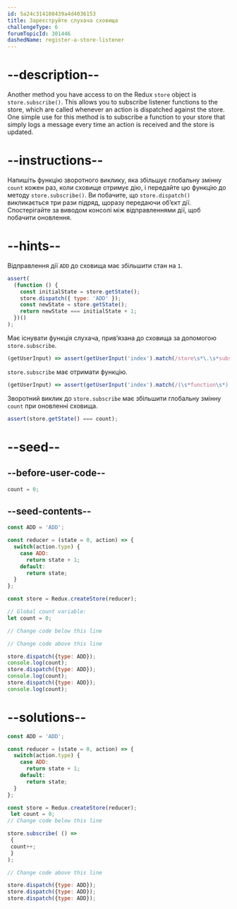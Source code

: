 ```yaml
---
id: 5a24c314108439a4d4036153
title: Зареєструйте слухача сховища
challengeType: 6
forumTopicId: 301446
dashedName: register-a-store-listener
---
```


# --description--

Another method you have access to on the Redux `store` object is `store.subscribe()`. This allows you to subscribe listener functions to the store, which are called whenever an action is dispatched against the store. One simple use for this method is to subscribe a function to your store that simply logs a message every time an action is received and the store is updated.

# --instructions--

Напишіть функцію зворотного виклику, яка збільшує глобальну змінну `count` кожен раз, коли сховище отримує дію, і передайте цю функцію до методу `store.subscribe()`. Ви побачите, що `store.dispatch()` викликається три рази підряд, щоразу передаючи об’єкт дії. Спостерігайте за виводом консолі між відправленнями дії, щоб побачити оновлення.

# --hints--

Відправлення дії `ADD` до сховища має збільшити стан на `1`.

```js
assert(
  (function () {
    const initialState = store.getState();
    store.dispatch({ type: 'ADD' });
    const newState = store.getState();
    return newState === initialState + 1;
  })()
);
```

Має існувати функція слухача, прив’язана до сховища за допомогою `store.subscribe`.

```js
(getUserInput) => assert(getUserInput('index').match(/store\s*\.\s*subscribe\(/gm));
```

`store.subscribe` має отримати функцію.

```js
(getUserInput) => assert(getUserInput('index').match(/(\s*function\s*)|(\s*\(\s*\)\s*=>)/gm)) 
```

Зворотний виклик до `store.subscribe` має збільшити глобальну змінну `count` при оновленні сховища.

```js
assert(store.getState() === count);
```

# --seed--

## --before-user-code--

```js
count = 0;
```

## --seed-contents--

```js
const ADD = 'ADD';

const reducer = (state = 0, action) => {
  switch(action.type) {
    case ADD:
      return state + 1;
    default:
      return state;
  }
};

const store = Redux.createStore(reducer);

// Global count variable:
let count = 0;

// Change code below this line

// Change code above this line

store.dispatch({type: ADD});
console.log(count);
store.dispatch({type: ADD});
console.log(count);
store.dispatch({type: ADD});
console.log(count);
```

# --solutions--

```js
const ADD = 'ADD';

const reducer = (state = 0, action) => {
  switch(action.type) {
    case ADD:
      return state + 1;
    default:
      return state;
  }
};

const store = Redux.createStore(reducer);
 let count = 0;
// Change code below this line

store.subscribe( () =>
 {
 count++;
 }
);

// Change code above this line

store.dispatch({type: ADD});
store.dispatch({type: ADD});
store.dispatch({type: ADD});
```
